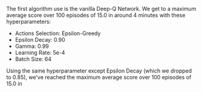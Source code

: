 
The first algorithm use is the vanilla Deep-Q Network.
We get to a maximum average score over 100 episodes of 15.0 in around 4 minutes with these hyperparameters:
  * Actions Selection: Epsilon-Greedy
  * Epsilon Decay: 0.90 
  * Gamma: 0.99
  * Learning Rate: 5e-4
  * Batch Size: 64 


Using the same hyperparameter except Epsilon Decay (which we dropped to 0.85), we've reached the maximum average score over 100 episodes of 15.0 in 

